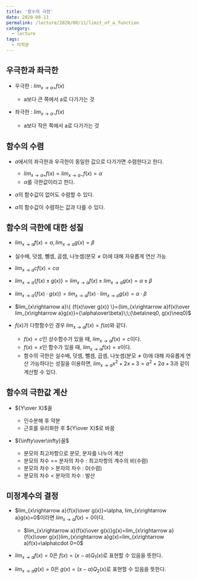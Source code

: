 ```yaml
---
title: '함수의 극한'
date: 2020-08-11
permalink: /lecture/2020/08/11/limit_of_a_function
category:
  - lecture
tags:
  - 미적분
---
```


## 우극한과 좌극한
- 우극한 : $lim_{x\rightarrow a+}f(x)$
	- a보다 큰 쪽에서 a로 다가가는 것

- 좌극한 : $lim_{x\rightarrow a-}f(x)$
	- a보다 작은 쪽에서 a로 다가가는 것

## 함수의 수렴
- $a$에서의 좌극한과 우극한이 동일한 값으로 다가가면 수렴한다고 한다.
	- $lim_{x\rightarrow a+}f(x)=lim_{x\rightarrow a-}f(x)=\alpha$
	- $\alpha$를 극한값이라고 한다.

- $a$의 함수값이 없어도 수렴할 수 있다.

- $a$의 함수값이 수렴하는 값과 다를 수 있다.

## 함수의 극한에 대한 성질
- $lim_{x\rightarrow a}f(x)=\alpha, lim_{x\rightarrow a}g(x)=\beta$

- 실수배, 덧셈, 뺄셈, 곱셈, 나눗셈(분모$\neq 0)$에 대해 자유롭게 연산 가능

- $lim_{x\rightarrow a}cf(x)=c\alpha$

- $lim_{x\rightarrow a}\{f(x)\pm g(x)\}=lim_{x\rightarrow a}f(x)\pm lim_{x\rightarrow a}g(x)=\alpha\pm\beta$

- $lim_{x\rightarrow a}\{f(x)\cdot g(x)\}=lim_{x\rightarrow a}f(x)\cdot lim_{x\rightarrow a}g(x)=\alpha\cdot\beta$

- $lim_{x\rightarrow a}\{ {f(x)\over g(x)} \}={lim_{x\rightarrow a}f(x)\over lim_{x\rightarrow a}g(x)}={\alpha\over\beta}\;\;(\beta\neq0, g(x)\neq0)$

- $f(x)$가 다항함수인 경우 $lim_{x\rightarrow a}f(x)=f(a)$와 같다.
	- $f(x)=c$인 상수함수가 있을 때, $lim_{x\rightarrow a}f(x)=c$이다.
	- $f(x)=x$인 함수가 있을 때, $lim_{x\rightarrow a}f(x)=x$이다.
	- 함수의 극한은 실수배, 덧셈, 뺄셈, 곱셈, 나눗셈(분모$\neq 0)$에 대해 자유롭게 연산 가능하다는 성질을 이용하면, $lim_{x\rightarrow a}x^2+2x+3=a^2+2a+3$과 같이 계산할 수 있다.

## 함수의 극한값 계산
- ${Y\over X}$꼴
	- 인수분해 후 약분
	- 근호를 유리화한 후 ${Y\over X}$로 바꿈

- ${\infty\over\infty}꼴$
	- 분모의 최고차항으로 분모, 분자를 나누어 계산
	- 분모의 차수 == 분자의 차수 : 최고차항의 계수의 비(수렴)
	- 분모의 차수 > 분자의 차수 : 0(수렴)
	- 분모의 차수 < 분자의 차수 : 발산

## 미정계수의 결정
- $lim_{x\rightarrow a}{f(x)\over g(x)}=\alpha, lim_{x\rightarrow a}g(x)=0$이라면 $lim_{x\rightarrow a}f(x)=0$이다.
	- $lim_{x\rightarrow a}{f(x)\over g(x)}g(x)=lim_{x\rightarrow a}{f(x)\over g(x)}lim_{x\rightarrow a}g(x)=lim_{x\rightarrow a}f(x)=\alpha\cdot 0=0$

- $lim_{x\rightarrow a}f(x)=0$은 $f(x)=(x-a)Q_1(x)$로 표현할 수 있음을 뜻한다.

- $lim_{x\rightarrow a}g(x)=0$은 $g(x)=(x-a)Q_2(x)$로 표현할 수 있음을 뜻한다.